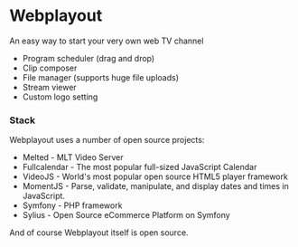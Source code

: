 # Webplayout

An easy way to start your very own web TV channel

  - Program scheduler (drag and drop)
  - Clip composer
  - File manager (supports huge file uploads)
  - Stream viewer
  - Custom logo setting

### Stack

Webplayout uses a number of open source projects:
* Melted - MLT Video Server
* Fullcalendar - The most popular full-sized JavaScript Calendar
* VideoJS - World's most popular open source HTML5 player framework
* MomentJS - Parse, validate, manipulate, and display dates and times in JavaScript.
* Symfony - PHP framework
* Sylius - Open Source eCommerce Platform on Symfony

And of course Webplayout itself is open source.
